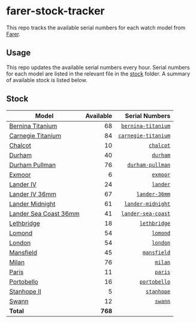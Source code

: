 # farer-stock-tracker

This repo tracks the available serial numbers for each watch model from [Farer](https://farer.com).

## Usage

This repo updates the available serial numbers every hour. Serial numbers for each model are listed in the relevant file in the [stock](./stock) folder. A summary of available stock is listed below.

## Stock

| Model | Available | Serial Numbers |
| ----- | --------: | -------------: |
| [Bernina Titanium](https://usd.farer.com/products/bernina-titanium) | 68 | [`bernina-titanium`](./stock/bernina-titanium) |
| [Carnegie Titanium](https://usd.farer.com/products/carnegie-titanium) | 84 | [`carnegie-titanium`](./stock/carnegie-titanium) |
| [Chalcot](https://usd.farer.com/products/chalcot) | 10 | [`chalcot`](./stock/chalcot) |
| [Durham](https://usd.farer.com/products/durham) | 40 | [`durham`](./stock/durham) |
| [Durham Pullman](https://usd.farer.com/products/durham-pullman) | 76 | [`durham-pullman`](./stock/durham-pullman) |
| [Exmoor](https://usd.farer.com/products/exmoor) | 6 | [`exmoor`](./stock/exmoor) |
| [Lander IV](https://usd.farer.com/products/lander) | 24 | [`lander`](./stock/lander) |
| [Lander IV 36mm](https://usd.farer.com/products/lander-36mm) | 67 | [`lander-36mm`](./stock/lander-36mm) |
| [Lander Midnight](https://usd.farer.com/products/lander-midnight) | 61 | [`lander-midnight`](./stock/lander-midnight) |
| [Lander Sea Coast 36mm](https://usd.farer.com/products/lander-sea-coast) | 41 | [`lander-sea-coast`](./stock/lander-sea-coast) |
| [Lethbridge](https://usd.farer.com/products/lethbridge) | 18 | [`lethbridge`](./stock/lethbridge) |
| [Lomond](https://usd.farer.com/products/lomond) | 54 | [`lomond`](./stock/lomond) |
| [London](https://usd.farer.com/products/london) | 54 | [`london`](./stock/london) |
| [Mansfield](https://usd.farer.com/products/mansfield) | 45 | [`mansfield`](./stock/mansfield) |
| [Milan](https://usd.farer.com/products/milan) | 76 | [`milan`](./stock/milan) |
| [Paris](https://usd.farer.com/products/paris) | 11 | [`paris`](./stock/paris) |
| [Portobello](https://usd.farer.com/products/portobello) | 16 | [`portobello`](./stock/portobello) |
| [Stanhope II](https://usd.farer.com/products/stanhope) | 5 | [`stanhope`](./stock/stanhope) |
| [Swann](https://usd.farer.com/products/swann) | 12 | [`swann`](./stock/swann) |
| **Total** | **768** | |
